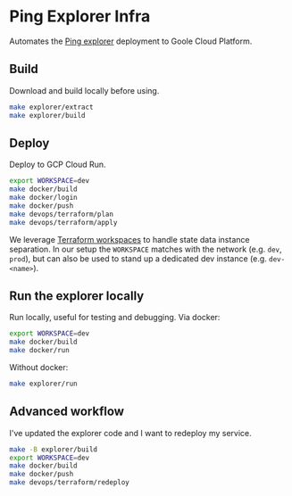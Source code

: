 # Ping Explorer Infra

Automates the [Ping explorer](https://github.com/ping-pub/explorer) deployment to Goole Cloud Platform.

## Build
Download and build locally before using.
```sh
make explorer/extract
make explorer/build
```

## Deploy
Deploy to GCP Cloud Run.
```sh
export WORKSPACE=dev
make docker/build
make docker/login
make docker/push
make devops/terraform/plan
make devops/terraform/apply
```
We leverage [Terraform workspaces](https://developer.hashicorp.com/terraform/language/state/workspaces) to handle state data instance separation.
In our setup the `WORKSPACE` matches with the network (e.g. `dev`, `prod`), but can also be used to stand up a dedicated dev instance (e.g. `dev-<name>`).

## Run the explorer locally
Run locally, useful for testing and debugging.
Via docker:
```sh
export WORKSPACE=dev
make docker/build
make docker/run
```
Without docker:
```sh
make explorer/run
```

## Advanced workflow
I've updated the explorer code and I want to redeploy my service.
```sh
make -B explorer/build
export WORKSPACE=dev
make docker/build
make docker/push
make devops/terraform/redeploy
```
